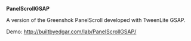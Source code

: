 <b>PanelScrollGSAP</b>

A version of the Greenshok PanelScroll developed with TweenLite GSAP.

Demo: http://builtbyedgar.com/lab/PanelScrollGSAP/
